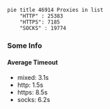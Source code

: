 
```mermaid
pie title 46914 Proxies in list
    "HTTP" : 25383
    "HTTPS": 7185
    "SOCKS" : 19774
```

### Some Info
#### Average Timeout

- mixed: 3.1s
- http: 1.5s
- https: 8.5s
- socks: 6.2s